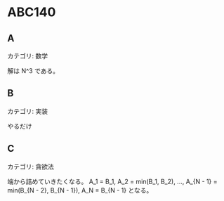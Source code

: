 # ABC140

## A
カテゴリ: 数学

解は N^3  である。

## B
カテゴリ: 実装

やるだけ

## C
カテゴリ: 貪欲法

端から詰めていきたくなる。
A_1 = B_1, A_2 = min(B_1, B_2), ..., A_{N - 1} = min(B_{N - 2}, B_{N - 1}), A_N = B_{N - 1}
となる。
